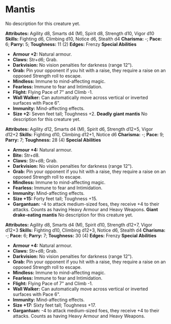 # Mantis

No description for this creature yet.

**Attributes:** Agility d8, Smarts d4 (M), Spirit d8, Strength d10,
Vigor d10
**Skills:** Fighting d6, Climbing d10, Notice d6, Stealth d4
**Charisma:** -; **Pace:** 6; **Parry:** 5; **Toughness:** 11 (2)
**Edges:** Frenzy
**Special Abilities**

- **Armour +2:** Natural armour.
- **Claws:** Str+d6; Grab.
- **Darkvision:** No vision penalties for darkness (range 12").
- **Grab:** Pin your opponent if you hit with a raise, they require a
raise on an opposed Strength roll to escape.
- **Mindless:** Immune to mind-affecting magic.
- **Fearless:** Immune to fear and Intimidation.
- **Flight:** Flying Pace of 7" and Climb -1.
- **Wall Walker:** Can automatically move across vertical or inverted
surfaces with Pace 6".
- **Immunity:** Mind-affecting effects.
- **Size +2:** Seven feet tall; Toughness +2.
**Deadly giant mantis**
No description for this creature yet.

**Attributes:** Agility d12, Smarts d4 (M), Spirit d6, Strength d12+5,
Vigor d12+2
**Skills:** Fighting d10, Climbing d12+1, Notice d6
**Charisma:** -; **Pace:** 9; **Parry:** 7; **Toughness:** 28 (4)
**Special Abilities**

- **Armour +4:** Natural armour.
- **Bite:** Str+d8.
- **Claws:** Str+d8; Grab.
- **Darkvision:** No vision penalties for darkness (range 12").
- **Grab:** Pin your opponent if you hit with a raise, they require a
raise on an opposed Strength roll to escape.
- **Mindless:** Immune to mind-affecting magic.
- **Fearless:** Immune to fear and Intimidation.
- **Immunity:** Mind-affecting effects.
- **Size +15:** Forty feet tall; Toughness +15.
- **Gargantuan:** -4 to attack medium-sized foes, they receive +4 to
their attacks. Counts as having Heavy Armour and Heavy Weapons.
**Giant drake-eating mantis**
No description for this creature yet.

**Attributes:** Agility d8, Smarts d4 (M), Spirit d10, Strength d12+7,
Vigor d12+3
**Skills:** Fighting d10, Climbing d12+3, Notice d6, Stealth d4
**Charisma:** -; **Pace:** 6; **Parry:** 7; **Toughness:** 30 (4)
**Edges:** Frenzy
**Special Abilities**

- **Armour +4:** Natural armour.
- **Claws:** Str+d8; Grab.
- **Darkvision:** No vision penalties for darkness (range 12").
- **Grab:** Pin your opponent if you hit with a raise, they require a
raise on an opposed Strength roll to escape.
- **Mindless:** Immune to mind-affecting magic.
- **Fearless:** Immune to fear and Intimidation.
- **Flight:** Flying Pace of 7" and Climb -1.
- **Wall Walker:** Can automatically move across vertical or inverted
surfaces with Pace 6".
- **Immunity:** Mind-affecting effects.
- **Size +17:** Sixty feet tall; Toughness +17.
- **Gargantuan:** -4 to attack medium-sized foes, they receive +4 to
their attacks. Counts as having Heavy Armour and Heavy Weapons.
